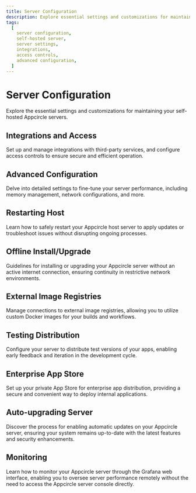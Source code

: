 ```yaml
---
title: Server Configuration
description: Explore essential settings and customizations for maintaining your self-hosted Appcircle servers. Learn how to configure integrations, access controls, and advanced settings to optimize server performance.
tags:
  [
    server configuration,
    self-hosted server,
    server settings,
    integrations,
    access controls,
    advanced configuration,
  ]
---
```


# Server Configuration

Explore the essential settings and customizations for maintaining your self-hosted Appcircle servers.

## Integrations and Access

Set up and manage integrations with third-party services, and configure access controls to ensure secure and efficient operation.

## Advanced Configuration

Delve into detailed settings to fine-tune your server performance, including memory management, network configurations, and more.

## Restarting Host

Learn how to safely restart your Appcircle host server to apply updates or troubleshoot issues without disrupting ongoing processes.

## Offline Install/Upgrade

Guidelines for installing or upgrading your Appcircle server without an active internet connection, ensuring continuity in restrictive network environments.

## External Image Registries

Manage connections to external image registries, allowing you to utilize custom Docker images for your builds and workflows.

## Testing Distribution

Configure your server to distribute test versions of your apps, enabling early feedback and iteration in the development cycle.

## Enterprise App Store

Set up your private App Store for enterprise app distribution, providing a secure and convenient way to deploy internal applications.

## Auto-upgrading Server

Discover the process for enabling automatic updates on your Appcircle server, ensuring your system remains up-to-date with the latest features and security enhancements.

## Monitoring

Learn how to monitor your Appcircle server through the Grafana web interface, enabling you to oversee server performance remotely without the need to access the Appcircle server console directly.
